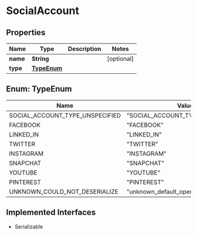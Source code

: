 

# SocialAccount


## Properties

| Name | Type | Description | Notes |
|------------ | ------------- | ------------- | -------------|
|**name** | **String** |  |  [optional] |
|**type** | [**TypeEnum**](#TypeEnum) |  |  |



## Enum: TypeEnum

| Name | Value |
|---- | -----|
| SOCIAL_ACCOUNT_TYPE_UNSPECIFIED | &quot;SOCIAL_ACCOUNT_TYPE_UNSPECIFIED&quot; |
| FACEBOOK | &quot;FACEBOOK&quot; |
| LINKED_IN | &quot;LINKED_IN&quot; |
| TWITTER | &quot;TWITTER&quot; |
| INSTAGRAM | &quot;INSTAGRAM&quot; |
| SNAPCHAT | &quot;SNAPCHAT&quot; |
| YOUTUBE | &quot;YOUTUBE&quot; |
| PINTEREST | &quot;PINTEREST&quot; |
| UNKNOWN_COULD_NOT_DESERIALIZE | &quot;unknown_default_open_api&quot; |


## Implemented Interfaces

* Serializable

